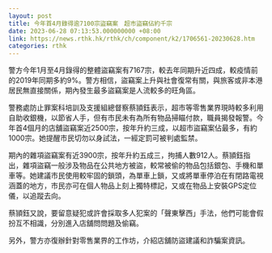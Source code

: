 ```yaml
---
layout: post
title: 今年首4月錄得逾7100宗盜竊案　超市盜竊佔約千宗
date: 2023-06-28 07:13:53.000000000 +08:00
link: https://news.rthk.hk/rthk/ch/component/k2/1706561-20230628.htm
categories: rthk
---
```


警方今年1月至4月錄得的整體盜竊案有7167宗，較去年同期升近四成，較疫情前的2019年同期多約9%。警方相信，盜竊案上升與社會復常有關，與旅客或非本港居民無直接關係，期內發生最多盜竊案是人流較多的旺角區。

警務處防止罪案科培訓及支援組總督察蔡頴鈺表示，超市等零售業界現時較多利用自助收銀機，以節省人手，但有市民未有為所有物品掃瞄付款，職員揭發報警。今年首4個月的店舖盜竊案近2500宗，按年升約三成，以超市盜竊案佔最多，有約1000宗。她提醒市民切勿以身試法，一經定罰可被判處監禁。

期內的雜項盜竊案有近3900宗，按年升約五成三，拘捕人數912人。蔡頴鈺指出，雜項盜竊一般涉及物品在公共地方被盜，較常被偷的物品包括銀包、手機和單車等。她建議市民使用較牢固的鎖頭，為單車上鎖，又或將單車停泊在有閉路電視涵蓋的地方，市民亦可在個人物品上刻上獨特標記，又或在物品上安裝GPS定位儀，以追蹤去向。

蔡頴鈺又說，要留意疑犯或許會採取多人犯案的「聲東擊西」手法，他們可能會假扮互不相識，分別進入店舖問問題及偷竊。

另外，警方亦復辦針對零售業界的工作坊，介紹店舖防盜建議和詐騙案資訊。
